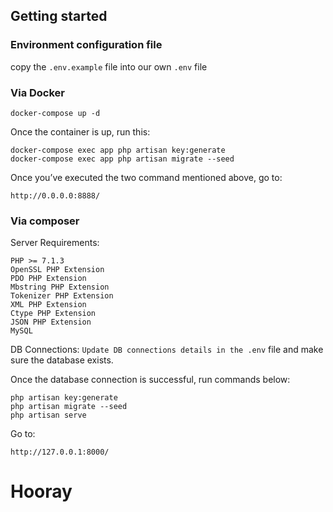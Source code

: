 ## Getting started

### Environment configuration file
copy the ```.env.example``` file into our own ```.env``` file

### Via Docker
```
docker-compose up -d
```

Once the container is up, run this:
```
docker-compose exec app php artisan key:generate
docker-compose exec app php artisan migrate --seed
```

Once you’ve executed the two command mentioned above, go to:
```
http://0.0.0.0:8888/
```

### Via composer

Server Requirements:
```
PHP >= 7.1.3
OpenSSL PHP Extension
PDO PHP Extension
Mbstring PHP Extension
Tokenizer PHP Extension
XML PHP Extension
Ctype PHP Extension
JSON PHP Extension
MySQL
```

DB Connections:
```Update DB connections details in the .env``` 
file and make sure the database exists.

Once the database connection is successful, run commands below:
```
php artisan key:generate
php artisan migrate --seed
php artisan serve
```

Go to:
```
http://127.0.0.1:8000/
```

# Hooray